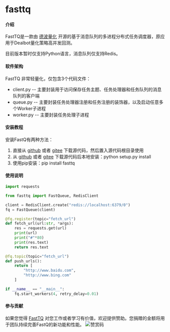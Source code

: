 # fasttq

#### 介绍
FastTQ是一款由 [德波量化](http://www.dealbot.cn) 开源的基于消息队列的多进程分布式任务调度器，原应用于Dealbot量化策略高并发回测。

目前版本暂时仅支持Python语言，消息队列仅支持Redis。

#### 软件架构
FastTQ 非常轻量化，仅包含3个代码文件：
- client.py -- 主要封装用于访问保存任务主题、任务处理器和任务队列的消息队列的客户端 
- queue.py -- 主要封装任务处理器注册和任务注册的装饰器，以及启动任意多个Worker子进程
- worker.py -- 主要封装任务处理子进程


#### 安装教程

安装FastQ有两种方法：
1.  直接从 [github](https://github.com/wakeblade/fasttq) 或者 [gitee](https://gitee.com/wakeblade/fasttq) 下载源代码，然后置入源代码根目录使用
2.  从 [github](https://github.com/wakeblade/fasttq) 或者 [gitee](https://gitee.com/wakeblade/fasttq) 下载源代码后本地安装：python setup.py install
3.  使用pip安装：pip install fasttq

#### 使用说明

```python
import requests

from fasttq import FastQueue, RedisClient

client = RedisClient.create("redis://localhost:6379/0")
fq = FastQueue(client)

@fq.register(topic="fetch_url")
def fetch_url(url:str, *args):
    res = requests.get(url)
    print(url)
    print("#"*80)
    print(res.text)
    return res.text

@fq.topic(topic="fetch_url")
def push_urls():
    return [
        "http://www.baidu.com",
        "http://www.bing.com"
    ]

if __name__ == "__main__":
    fq.start_workers(4, retry_delay=0.01)
```

#### 参与贡献

如果您觉得 [FastTQ](https://gitee.com/wakeblade/fasttq) 对您工作或者学习有价值，欢迎提供赞助。您捐赠的金额将用于团队持续完善FastQ的新功能和性能。 
![赞赏码](https://github.com/wakeblade/fasttq/assets/47707905/deeb02cf-4d81-43c6-9d11-f2f04538de11 '赞赏码')

